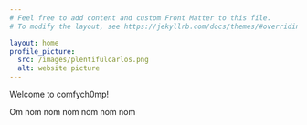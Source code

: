 ```yaml
---
# Feel free to add content and custom Front Matter to this file.
# To modify the layout, see https://jekyllrb.com/docs/themes/#overriding-theme-defaults

layout: home
profile_picture:
  src: /images/plentifulcarlos.png
  alt: website picture
---
```

Welcome to comfych0mp! 

Om nom nom nom nom nom nom